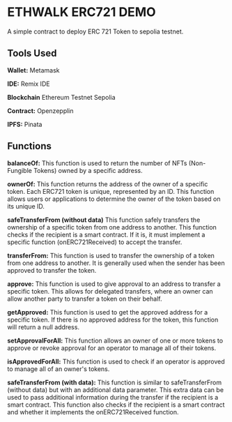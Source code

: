 
# ETHWALK ERC721 DEMO

A simple contract to deploy ERC 721 Token to sepolia testnet.


## Tools Used

**Wallet:** Metamask

**IDE:** Remix IDE

**Blockchain** Ethereum Testnet Sepolia

**Contract:** Openzepplin

**IPFS:** Pinata


## Functions

**balanceOf:** This function is used to return the number of NFTs (Non-Fungible Tokens) owned by a specific address.

**ownerOf:** This function returns the address of the owner of a specific token. Each ERC721 token is unique, represented by an ID. This function allows users or applications to determine the owner of the token based on its unique ID.

**safeTransferFrom (without data)** This function safely transfers the ownership of a specific token from one address to another. This function checks if the recipient is a smart contract. If it is, it must implement a specific function (onERC721Received) to accept the transfer.

**transferFrom:** This function is used to transfer the ownership of a token from one address to another. It is generally used when the sender has been approved to transfer the token.

**approve:** This function is used to give approval to an address to transfer a specific token. This allows for delegated transfers, where an owner can allow another party to transfer a token on their behalf.

**getApproved:** This function is used to get the approved address for a specific token. If there is no approved address for the token, this function will return a null address.

**setApprovalForAll:** This function allows an owner of one or more tokens to approve or revoke approval for an operator to manage all of their tokens.

**isApprovedForAll:** This function is used to check if an operator is approved to manage all of an owner's tokens.

**safeTransferFrom (with data):** This function is similar to safeTransferFrom (without data) but with an additional data parameter. This extra data can be used to pass additional information during the transfer if the recipient is a smart contract. This function also checks if the recipient is a smart contract and whether it implements the onERC721Received function.

